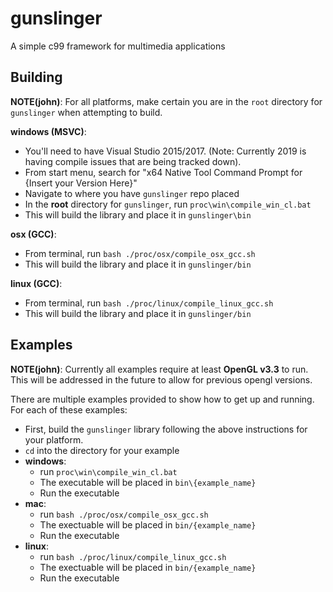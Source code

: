 # gunslinger

A simple c99 framework for multimedia applications

## Building

**NOTE(john)**: For all platforms, make certain you are in the `root` directory for `gunslinger` when attempting to build.

**windows (MSVC)**: 
  - You'll need to have Visual Studio 2015/2017. (Note: Currently 2019 is having compile issues that are being tracked down).
  - From start menu, search for "x64 Native Tool Command Prompt for {Insert your Version Here}"
  - Navigate to where you have `gunslinger` repo placed
  - In the **root** directory for `gunslinger`, run `proc\win\compile_win_cl.bat`
  - This will build the library and place it in `gunslinger\bin`

**osx (GCC)**: 
  - From terminal, run `bash ./proc/osx/compile_osx_gcc.sh`
  - This will build the library and place it in `gunslinger/bin`

**linux (GCC)**: 
  - From terminal, run `bash ./proc/linux/compile_linux_gcc.sh`
  - This will build the library and place it in `gunslinger/bin`

## Examples

**NOTE(john)**: Currently all examples require at least **OpenGL v3.3** to run. This will be addressed in the future to allow for 
          previous opengl versions. 

There are multiple examples provided to show how to get up and running. For each of these examples: 
  - First, build the `gunslinger` library following the above instructions for your platform.
  - `cd` into the directory for your example
  - **windows**: 
    - run `proc\win\compile_win_cl.bat`
    - The executable will be placed in `bin\{example_name}`
    - Run the executable
  - **mac**:
    - run `bash ./proc/osx/compile_osx_gcc.sh`
    - The exectuable will be placed in `bin/{example_name}`
    - Run the executable
  - **linux**: 
    - run `bash ./proc/linux/compile_linux_gcc.sh`
    - The exectuable will be placed in `bin/{example_name}`
    - Run the executable
